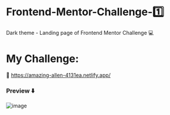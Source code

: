 # Frontend-Mentor-Challenge-:one:
Dark theme - Landing page of Frontend Mentor Challenge :computer:

# My Challenge:
:link: https://amazing-allen-4131ea.netlify.app/

### **Preview** :arrow_down:

![image](https://user-images.githubusercontent.com/58391098/87881184-2aa9e280-c9bd-11ea-9232-47e5d7c7b7d7.png)
